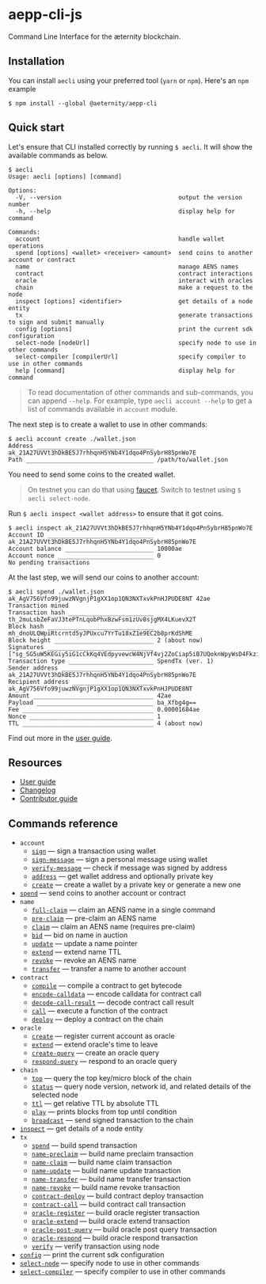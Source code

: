 # aepp-cli-js

Command Line Interface for the æternity blockchain.

## Installation

You can install `aecli` using your preferred tool (`yarn` or `npm`). Here's an `npm` example

```
$ npm install --global @aeternity/aepp-cli
```

## Quick start

Let's ensure that CLI installed correctly by running `$ aecli`. It will show the available commands as below.

<!-- ROOT-HELP-BEGIN -->

```
$ aecli
Usage: aecli [options] [command]

Options:
  -V, --version                                 output the version number
  -h, --help                                    display help for command

Commands:
  account                                       handle wallet operations
  spend [options] <wallet> <receiver> <amount>  send coins to another account or contract
  name                                          manage AENS names
  contract                                      contract interactions
  oracle                                        interact with oracles
  chain                                         make a request to the node
  inspect [options] <identifier>                get details of a node entity
  tx                                            generate transactions to sign and submit manually
  config [options]                              print the current sdk configuration
  select-node [nodeUrl]                         specify node to use in other commands
  select-compiler [compilerUrl]                 specify compiler to use in other commands
  help [command]                                display help for command
```

<!-- ROOT-HELP-END -->

> To read documentation of other commands and sub-commands, you can append `--help`. For example, type `aecli account --help` to get a list of commands available in `account` module.

The next step is to create a wallet to use in other commands:

<!-- WALLET-CREATE-BEGIN -->

```
$ aecli account create ./wallet.json
Address _________________________________ ak_21A27UVVt3hDkBE5J7rhhqnH5YNb4Y1dqo4PnSybrH85pnWo7E
Path ____________________________________ /path/to/wallet.json
```

<!-- WALLET-CREATE-END -->

You need to send some coins to the created wallet.

> On testnet you can do that using [faucet]. Switch to testnet using `$ aecli select-node`.

[faucet]: https://faucet.aepps.com/

Run `$ aecli inspect <wallet address>` to ensure that it got coins.

<!-- INSPECT-BEGIN -->

```
$ aecli inspect ak_21A27UVVt3hDkBE5J7rhhqnH5YNb4Y1dqo4PnSybrH85pnWo7E
Account ID ______________________________ ak_21A27UVVt3hDkBE5J7rhhqnH5YNb4Y1dqo4PnSybrH85pnWo7E
Account balance _________________________ 10000ae
Account nonce ___________________________ 0
No pending transactions
```

<!-- INSPECT-END -->

At the last step, we will send our coins to another account:

<!-- SPEND-BEGIN -->

```
$ aecli spend ./wallet.json ak_AgV756Vfo99juwzNVgnjP1gXX1op1QN3NXTxvkPnHJPUDE8NT 42ae
Transaction mined
Transaction hash ________________________ th_2muLsbZeFaVJ3tePTnLqobPhxBzwFsm1zUv8sjgMX4LKuevX2T
Block hash ______________________________ mh_dnoULQWpiRtcrntd5yJPUxcu7YrTu18xZ1e9EC2b8prKdShME
Block height ____________________________ 2 (about now)
Signatures ______________________________ ["sg_SG5uW5KEGiy5iG1cCkKq4VEdpyvewcW4NjVf4vj2ZoCiap5iB7UQoknWpyWsD4FkziBuGPE88zwXemq3ZvPrdzNtXtKuD"]
Transaction type ________________________ SpendTx (ver. 1)
Sender address __________________________ ak_21A27UVVt3hDkBE5J7rhhqnH5YNb4Y1dqo4PnSybrH85pnWo7E
Recipient address _______________________ ak_AgV756Vfo99juwzNVgnjP1gXX1op1QN3NXTxvkPnHJPUDE8NT
Amount __________________________________ 42ae
Payload _________________________________ ba_Xfbg4g==
Fee _____________________________________ 0.00001684ae
Nonce ___________________________________ 1
TTL _____________________________________ 4 (about now)
```

<!-- SPEND-END -->

Find out more in the [user guide](./user-guide.md).

## Resources

- [User guide](./user-guide.md)
- [Changelog](./CHANGELOG.md)
- [Contributor guide](./contributor-guide.md)

## Commands reference

<!-- REFERENCE-TOC-BEGIN -->

- `account`
  - [`sign`](./reference.md#sign) — sign a transaction using wallet
  - [`sign-message`](./reference.md#sign-message) — sign a personal message using wallet
  - [`verify-message`](./reference.md#verify-message) — check if message was signed by address
  - [`address`](./reference.md#address) — get wallet address and optionally private key
  - [`create`](./reference.md#create) — create a wallet by a private key or generate a new one
- [`spend`](./reference.md#spend) — send coins to another account or contract
- `name`
  - [`full-claim`](./reference.md#full-claim) — claim an AENS name in a single command
  - [`pre-claim`](./reference.md#pre-claim) — pre-claim an AENS name
  - [`claim`](./reference.md#claim) — claim an AENS name (requires pre-claim)
  - [`bid`](./reference.md#bid) — bid on name in auction
  - [`update`](./reference.md#update) — update a name pointer
  - [`extend`](./reference.md#extend) — extend name TTL
  - [`revoke`](./reference.md#revoke) — revoke an AENS name
  - [`transfer`](./reference.md#transfer) — transfer a name to another account
- `contract`
  - [`compile`](./reference.md#compile) — compile a contract to get bytecode
  - [`encode-calldata`](./reference.md#encode-calldata) — encode calldata for contract call
  - [`decode-call-result`](./reference.md#decode-call-result) — decode contract call result
  - [`call`](./reference.md#call) — execute a function of the contract
  - [`deploy`](./reference.md#deploy) — deploy a contract on the chain
- `oracle`
  - [`create`](./reference.md#create-1) — register current account as oracle
  - [`extend`](./reference.md#extend-1) — extend oracle's time to leave
  - [`create-query`](./reference.md#create-query) — create an oracle query
  - [`respond-query`](./reference.md#respond-query) — respond to an oracle query
- `chain`
  - [`top`](./reference.md#top) — query the top key/micro block of the chain
  - [`status`](./reference.md#status) — query node version, network id, and related details of the selected node
  - [`ttl`](./reference.md#ttl) — get relative TTL by absolute TTL
  - [`play`](./reference.md#play) — prints blocks from top until condition
  - [`broadcast`](./reference.md#broadcast) — send signed transaction to the chain
- [`inspect`](./reference.md#inspect) — get details of a node entity
- `tx`
  - [`spend`](./reference.md#spend-1) — build spend transaction
  - [`name-preclaim`](./reference.md#name-preclaim) — build name preclaim transaction
  - [`name-claim`](./reference.md#name-claim) — build name claim transaction
  - [`name-update`](./reference.md#name-update) — build name update transaction
  - [`name-transfer`](./reference.md#name-transfer) — build name transfer transaction
  - [`name-revoke`](./reference.md#name-revoke) — build name revoke transaction
  - [`contract-deploy`](./reference.md#contract-deploy) — build contract deploy transaction
  - [`contract-call`](./reference.md#contract-call) — build contract call transaction
  - [`oracle-register`](./reference.md#oracle-register) — build oracle register transaction
  - [`oracle-extend`](./reference.md#oracle-extend) — build oracle extend transaction
  - [`oracle-post-query`](./reference.md#oracle-post-query) — build oracle post query transaction
  - [`oracle-respond`](./reference.md#oracle-respond) — build oracle respond transaction
  - [`verify`](./reference.md#verify) — verify transaction using node
- [`config`](./reference.md#config) — print the current sdk configuration
- [`select-node`](./reference.md#select-node) — specify node to use in other commands
- [`select-compiler`](./reference.md#select-compiler) — specify compiler to use in other commands
<!-- REFERENCE-TOC-END -->
